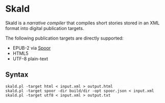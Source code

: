 # Skald

Skald is a _narrative compiler_ that compiles short stories stored in an XML format into digital publication targets.

The following publication targets are directly supported:

- EPUB-2 via [Spoor](http://purl.org/canidtech/r/spoor)
- HTML5
- UTF-8 plain-text

## Syntax

    skald.pl -target html < input.xml > output.html
    skald.pl -target spoor -dir build/dir -opt spoor.json < input.xml
    skald.pl -target utf8 < input.xml > output.txt
